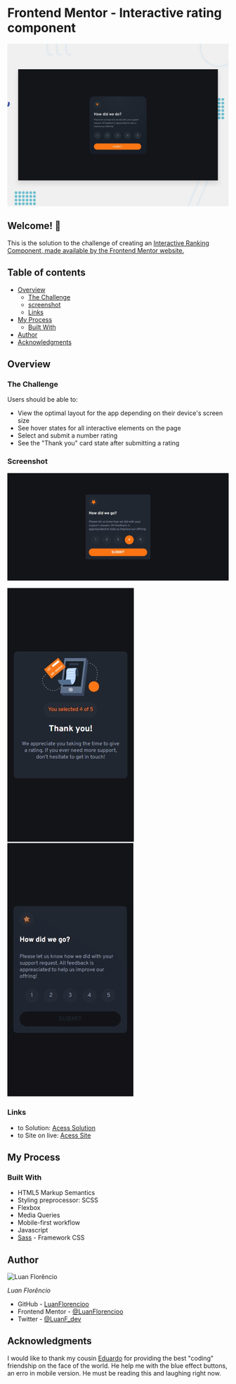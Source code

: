 # Frontend Mentor - Interactive rating component

![Design preview for the Interactive rating component coding challenge](./design/desktop-preview.jpg)

## Welcome! 👋

This is the solution to the challenge of creating an [Interactive Ranking Component, made available by the Frontend Mentor website.](https://www.frontendmentor.io/challenges/interactive-rating-component-koxpeBUmI)

## Table of contents

- [Overview](#overview)
  - [The Challenge](#the-challenge)
  - [screenshot](#screenshot)
  - [Links](#links)
- [My Process](#my-process)
  - [Built With](#built-with)
- [Author](#author)
- [Acknowledgments](#Acknowledgments)

## Overview

### The Challenge

Users should be able to:

- View the optimal layout for the app depending on their device's screen size
- See hover states for all interactive elements on the page
- Select and submit a number rating
- See the "Thank you" card state after submitting a rating

### Screenshot

![desktop version](./src/images/screenshots/desktop.png)

![mobile version](./src/images/screenshots/mobile.png)
![mobile version](./src/images/screenshots/interactive.gif)

### Links

- to Solution: [Acess Solution](https://www.frontendmentor.io/solutions/interactive-rating-component-AgykfftKtx)
- to Site on live: [Acess Site](https://luanflorencioo.github.io/interactive-rating)

## My Process

### Built With

- HTML5 Markup Semantics
- Styling preprocessor: SCSS
- Flexbox
- Media Queries
- Mobile-first workflow
- Javascript
- [Sass](https://sass-lang.com/) - Framework CSS

## Author

![Luan Florêncio](https://avatars.githubusercontent.com/u/71609088?s=120&v=4)

_Luan Florêncio_

- GitHub - [LuanFlorencioo](https://github.com/LuanFlorencioo)
- Frontend Mentor - [@LuanFlorencioo](https://www.frontendmentor.io/profile/LuanFlorencioo)
- Twitter - [@LuanF_dev](https://www.twitter.com/LuanF_dev)

## Acknowledgments

I would like to thank my cousin [Eduardo](https://github.com/Edufreitass) for providing the best "coding" friendship on the face of the world. He help me with the blue effect buttons, an erro in mobile version. He must be reading this and laughing right now.

